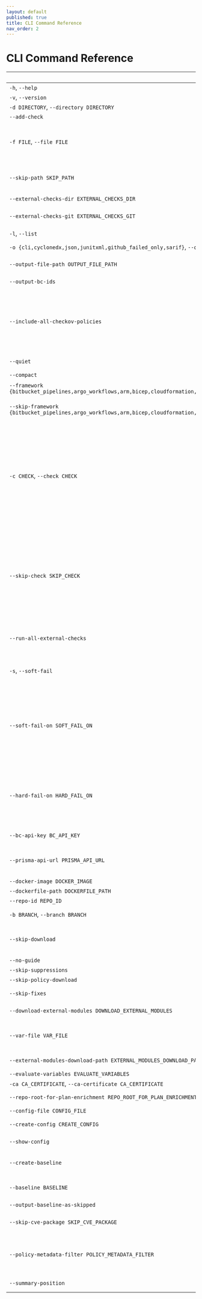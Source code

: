 ```yaml
---
layout: default
published: true
title: CLI Command Reference
nav_order: 2
---
```


# CLI Command Reference

| Parameter | Description                                                                                                                                                                                                                                                                                                                                                                                                                                                                                                        |
| --- |--------------------------------------------------------------------------------------------------------------------------------------------------------------------------------------------------------------------------------------------------------------------------------------------------------------------------------------------------------------------------------------------------------------------------------------------------------------------------------------------------------------------|
| `-h`, `--help` | Show a help message and exit |
| `-v`, `--version` | Version |
| `-d DIRECTORY`, `--directory DIRECTORY` | IaC root directory (can not be used together with --file). |
| `--add-check` | Generate a new check via CLI prompt |
| `-f FILE`, `--file FILE ` | File to scan (can not be used together with --directory). With this option, Checkov will attempt to filter the runners based on the file type. For example, if you specify a ".tf" file, only the terraform and secrets frameworks will be included. You can further limit this (e.g., skip secrets) by using the --skip-framework argument. |
| `--skip-path SKIP_PATH` | Path (file or directory) to skip, using regular expression logic, relative to the current working directory. Word boundaries are not implicit; i.e., specifying "dir1" will skip any directory or subdirectory named "dir1". Ignored with -f. Can be specified multiple times. |
| `--external-checks-dir EXTERNAL_CHECKS_DIR` | Directory for custom checks to be loaded. Can be repeated |
| `--external-checks-git EXTERNAL_CHECKS_GIT` | GitHub URL of external checks to be added. you can specify a subdirectory after a double-slash //. Cannot be used together with --external-checks-dir |
| `-l`, `--list` | List checks |
| `-o {cli,cyclonedx,json,junitxml,github_failed_only,sarif}`, `--output {cli,cyclonedx,json,junitxml,github_failed_only,sarif}` | Report output format. Add multiple outputs by using the flag multiple times (-o sarif -o cli) |
| `--output-file-path OUTPUT_FILE_PATH` | Name for output file. The first selected output via output flag will be saved to the file (default output is cli) |
| `--output-bc-ids` | Print Bridgecrew platform IDs (BC...) instead of Checkov IDs (CKV...), if the check exists in the platform |
| `--include-all-checkov-policies` | When running with an API key, Checkov will omit any policies that do not exist in the Bridgecrew or Prisma Cloud platform, except for local custom policies loaded with the --external-check flags. Use this key to include policies that only exist in Checkov in the scan. Note that this will make the local CLI results different from the results you see in the platform. Has no effect if you are not using an API key. Use the --check option to explicitly include checks by ID even if they are not in the platform, without using this flag. |
| `--quiet` | For the CLI output, display only failed checks. Also disables progress bars. |
| `--compact` | For the CLI output, do not display code blocks. |
| `--framework {bitbucket_pipelines,argo_workflows,arm,bicep,cloudformation,dockerfile,github_configuration,github_actions,gitlab_configuration,gitlab_ci,bitbucket_configuration,helm,json,yaml,kubernetes,kustomize,openapi,sca_package,sca_image,secrets,serverless,terraform,terraform_plan,all}` | Filter scan to run only on specific infrastructure code frameworks [env var: CKV_FRAMEWORK] |
| `--skip-framework {bitbucket_pipelines,argo_workflows,arm,bicep,cloudformation,dockerfile,github_configuration,github_actions,gitlab_configuration,gitlab_ci,bitbucket_configuration,helm,json,yaml,kubernetes,kustomize,openapi,sca_package,sca_image,secrets,serverless,terraform,terraform_plan}` | Filter scan to skip specific infrastructure code frameworks. Will be included automatically for some frameworks if system dependencies are missing. |
| `-c CHECK`, `--check CHECK` | Checks to run; any other checks will be skipped. Enter one or more items separated by commas. Each item may be either a Checkov check ID (CKV_AWS_123), a BC check ID (BC_AWS_GENERAL_123), or a severity (LOW, MEDIUM, HIGH, CRITICAL). If you use a severity, then all checks equal to or above the lowest severity in the list will be included. This option can be combined with --skip-check. If it is, priority is given to checks explicitly listed by ID or wildcard over checks listed by severity. For example, if you use --check CKV_123 and --skip-check LOW, then CKV_123 will run even if it is a LOW severity. In the case of a tie (e.g., --check MEDIUM and --skip-check HIGH for a medium severity check), then the check will be skipped. If you use a check ID here along with an API key, and the check is not part of the BC / PC platform, then the check will still be run (see --include-all-checkov-policies for more info). [env var: CKV_CHECK] |
| `--skip-check SKIP_CHECK` | Checks to skip; any other checks will not be run. Enter one or more items separated by commas. Each item may be either a Checkov check ID (CKV_AWS_123), a BCcheck ID (BC_AWS_GENERAL_123), or a severity (LOW, MEDIUM, HIGH, CRITICAL). If you use a severity, then all checks equal to or below the highest severity in the list will be skipped. This option can be combined with --check. If it is, priority is given to checks explicitly listed by ID or wildcard over checks listed by severity. For example, if you use --skip-checkCKV_123 and --check HIGH, then CKV_123 will be skipped even if it is a HIGH severity. In the case of a tie(e.g., --check MEDIUM and --skip-check HIGH for a medium severity check), then the check will be skipped. [env var: CKV_SKIP_CHECK] |
| `--run-all-external-checks` | Run all external checks (loaded via --external-checks options) even if the checks are not present in the --check list. This allows you to always ensure that new checks present in the external source are used. If an external check is included in --skip-check, it will still be skipped. |
| `-s`, `--soft-fail` | Runs checks but always returns a 0 exit code. Using either --soft-fail-on and / or --hard-fail-on overrides this option, except for the case when a result does not match either of the soft fail or hard fail criteria, in which case this flag determines the result. |
| `--soft-fail-on SOFT_FAIL_ON` | Exits with a 0 exit code if only the specified items fail. Enter one or more items separated by commas. Each item may be either a Checkov check ID(CKV_AWS_123), a BC check ID (BC_AWS_GENERAL_123), or a severity (LOW, MEDIUM, HIGH, CRITICAL). If you use a severity, then any severity equal to or less than the highest severity in the list will result in a soft fail. This option may be used with --hard-fail-on, using the same priority logic described in --check and--skip-check options above, with --hard-fail-on taking precedence in a tie. If a given result does not meet the --soft-fail-on nor the --hard-fail-on criteria, then the default is to hard fail. |
| `--hard-fail-on HARD_FAIL_ON` | Exits with a non-zero exit code for specified checks. Enter one or more items separated by commas. Each item may be either a Checkov check ID (CKV_AWS_123), a BCcheck ID (BC_AWS_GENERAL_123), or a severity (LOW, MEDIUM, HIGH, CRITICAL). If you use a severity, then any severity equal to or greater than the lowest severity in the list will result in a hard fail. This option can be used with --soft-fail-on, using the same priority logic described in --check and --skip-check options above, with --hard-fail-on taking precedence in a tie. |
| `--bc-api-key BC_API_KEY` | Bridgecrew API key or Prisma Cloud Access Key (see--prisma-api-url) [env var: BC_API_KEY] |
| `--prisma-api-url PRISMA_API_URL` | The Prisma Cloud API URL (see:https://prisma.pan.dev/api/cloud/api-urls). Requires --bc-api-key to be a Prisma Cloud Access Key in the following format: <access_key_id>::<secret_key> [env var: PRISMA_API_URL] |
| `--docker-image DOCKER_IMAGE` | Scan docker images by name or ID. Only works with --bc-api-key flag |
| `--dockerfile-path DOCKERFILE_PATH` | Path to the Dockerfile of the scanned docker image |
| `--repo-id REPO_ID` | Identity string of the repository, with form <repo_owner>/<repo_name> |
| `-b BRANCH`, `--branch BRANCH` | Selected branch of the persisted repository. Only has effect when using the --bc-api-key flag |
| `--skip-download` | Do not download any data from Bridgecrew. This will omit doc links, severities, etc., as well as custom policies and suppressions if using an API token. Note: it will prevent BC platform IDs from being available in Checkov. |
| `--no-guide` | Deprecated - use --skip-download |
| `--skip-suppressions` | Deprecated - use --skip-download |
| `--skip-policy-download` | Deprecated - use --skip-download |
| `--skip-fixes` | Do not download fixed resource templates from Bridgecrew. Only has effect when using the API key. |
| `--download-external-modules DOWNLOAD_EXTERNAL_MODULES` | Download external terraform modules from public git repositories and terraform registry [env var:DOWNLOAD_EXTERNAL_MODULES] |
| `--var-file VAR_FILE` | Variable files to load in addition to the default files (see https://www.terraform.io/docs/language/values/variables.html#variable-definitions-tfvars-files). Currently only supported for source Terraform (.tf file), and Helm chart scans. Requires using --directory, not --file. |
| `--external-modules-download-path EXTERNAL_MODULES_DOWNLOAD_PATH` | Set the path for the download external terraform modules [env var: EXTERNAL_MODULES_DIR] |
| `--evaluate-variables EVALUATE_VARIABLES` | Evaluate the values of variables and locals [env var:CKV_EVAL_VARS] |
| `-ca CA_CERTIFICATE`, `--ca-certificate CA_CERTIFICATE` | Custom CA certificate (bundle) file [env var:BC_CA_BUNDLE] |
| `--repo-root-for-plan-enrichment REPO_ROOT_FOR_PLAN_ENRICHMENT` | Directory containing the HCL code used to generate a given plan file. Use with -f. |
| `--config-file CONFIG_FILE` | Path to the Checkov configuration YAML file |
| `--create-config CREATE_CONFIG` | Takes the current command line args and writes them out to a config file at the given path |
| `--show-config` | Prints all args and config settings and where they came from (e.g., command line, config file, environment variable or default) |
| `--create-baseline` | Alongside outputting the findings, save all results to .checkov.baseline file so future runs will not re-flag the same noise. Works only with --directory flag |
| `--baseline BASELINE` | Use a .checkov.baseline file to compare current results with a known baseline. Report will include only failed checks that are new with respect to the provided baseline |
| `--output-baseline-as-skipped` | Output checks that are skipped due to baseline file presence |
| `--skip-cve-package SKIP_CVE_PACKAGE` | Filter scan to run on all packages but a specific package identifier (deny list), You can specify this argument multiple times to skip multiple packages |
| `--policy-metadata-filter POLICY_METADATA_FILTER` | Comma separated key:value string to filter policies based on Prisma Cloud policy metadata. See https://prisma.pan.dev/api/cloud/cspm/policy#operation/get-policy-filters-and-options for information on allowed filters. Format: policy.label=test,cloud.type=aws |
| `--summary-position` | Chose whether the summary will be appended on top (before the checks results) or on bottom (after check results), default is on top. |